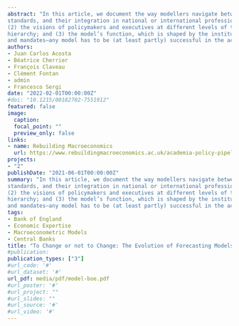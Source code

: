 ```yaml
---
abstract: "In this article, we document the way modellers navigate between modelling choices, based on (1) the modellers’ own dispositions, which depend on their training, their academic
standards, and their integration in national or international professional networks;
(2) the visions of policymakers and executives at different levels of the institution’s
hierarchy; and (3) the model’s function, which is shaped by the institution’s organisation
and mandates—any model has to be (at least partly) successful in the accomplishment of this function. We use as a case study the Bank of England and the different macroeconometric models developed within the Bank until the most recent one (COMPASS). This case study helps us to better understand the constraints to which modellers are submitted."
authors:
- Juan Carlos Acosta
- Béatrice Cherrier
- François Claveau
- Clément Fontan
- admin
- Francesco Sergi
date: "2022-02-01T00:00:00Z"
#doi: "10.1215/00182702-7551912"
featured: false
image:
  caption: 
  focal_point: ""
  preview_only: false
links:
- name: Rebuilding Macroeconomics
  url: https://www.rebuildingmacroeconomics.ac.uk/academia-policy-pipeline
projects:
- "2"
publishDate: "2021-06-01T00:00:00Z"
summary: "In this article, we document the way modellers navigate between modelling choices, based on (1) the modellers’ own dispositions, which depend on their training, their academic
standards, and their integration in national or international professional networks;
(2) the visions of policymakers and executives at different levels of the institution’s
hierarchy; and (3) the model’s function, which is shaped by the institution’s organisation
and mandates—any model has to be (at least partly) successful in the accomplishment of this function. We use as a case study the Bank of England and the different macroeconometric models developed within the Bank until the most recent one (COMPASS). This case study helps us to better understand the constraints to which modellers are confronted."
tags:
- Bank of England
- Economic Expertise
- Macroeconometric Models
- Central Banks
title: "To Change or not to Change: The Evolution of Forecasting Models at the Bank of England"
#publication:
publication_types: ["3"]
#url_code: '#'
#url_dataset: '#'
url_pdf: media/pdf/model-boe.pdf
#url_poster: '#'
#url_project: ""
#url_slides: ""
#url_source: '#'
#url_video: '#'
---
```


